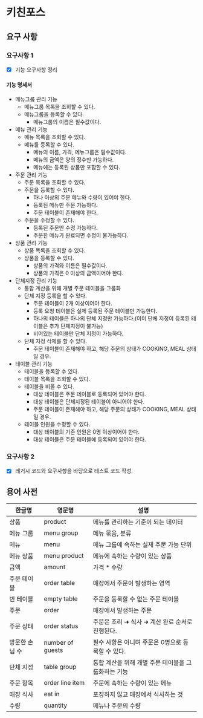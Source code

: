 # 키친포스

## 요구 사항

### 요구사항 1

- [X] 기능 요구사항 정리

#### 기능 명세서

- 메뉴그룹 관리 기능
    + 메뉴그룹 목록을 조회할 수 있다.
    + 메뉴그룹을 등록할 수 있다.
        * 메뉴그룹의 이름은 필수값이다.
- 메뉴 관리 기능
    + 메뉴 목록을 조회할 수 있다.
    + 메뉴를 등록할 수 있다.
        * 메뉴의 이름, 가격, 메뉴그룹은 필수값이다.
        * 메뉴의 금액은 양의 정수만 가능하다.
        * 메뉴에는 등록된 상품만 포함할 수 있다.
- 주문 관리 기능
    + 주문 목록을 조회할 수 있다.
    + 주문을 등록할 수 있다.
        * 하나 이상의 주문 메뉴와 수량이 있어야 한다.
        * 등록된 메뉴만 주문 가능하다.
        * 주문 테이블이 존재해야 한다.
    + 주문을 수정할 수 있다.
        * 등록된 주문만 수정 가능하다.
        * 주문한 메뉴가 완료되면 수정이 불가능하다.
- 상품 관리 기능
    + 상품 목록을 조회할 수 있다.
    + 상품을 등록할 수 있다.
        * 상품의 가격와 이름은 필수값이다.
        * 상품의 가격은 0 이상의 금액이어야 한다.
- 단체지정 관리 기능
    + 통합 계산을 위해 개별 주문 테이블을 그룹화
    + 단체 지정 등록을 할 수 있다.
        * 주문 테이블이 2개 이상이어야 한다.
        * 등록 요청 테이블은 실제 등록된 주문 테이블만 가능한다.
        * 하나의 테이블은 하나의 단체 지정만 가능하다.(이미 단체 지정이 등록된 테이블은 추가 단체지정이 불가능)
        * 비어있는 테이블만 단체 지정이 가능하다.
    + 단체 지정 삭제를 할 수 있다.
        * 주문 테이블이 존재해야 하고, 해당 주문의 상태가 COOKING, MEAL 상태일 경우.
- 테이블 관리 기능
    + 테이블을 등록할 수 있다.
    + 테이블 목록을 조회할 수 있다.
    + 테이블을 비울 수 있다.
        * 대상 테이블은 주문 테이블로 등록되어 있어야 한다.
        * 대상 테이블은 단체지정된 테이블이 아니어야 한다.
        * 주문 테이블이 존재해야 하고, 해당 주문의 상태가 COOKING, MEAL 상태일 경우.
    + 테이블 인원을 수정할 수 있다.
        * 대상 테이블의 기존 인원은 0명 이상이어야 한다.
        * 대상 테이블은 주문 테이블에 등록되어 있어야 한다.

### 요구사항 2

- [X] 레거시 코드와 요구사항을 바당으로 테스트 코드 작성.

## 용어 사전

| 한글명 | 영문명 | 설명 |
| --- | --- | --- |
| 상품 | product | 메뉴를 관리하는 기준이 되는 데이터 |
| 메뉴 그룹 | menu group | 메뉴 묶음, 분류 |
| 메뉴 | menu | 메뉴 그룹에 속하는 실제 주문 가능 단위 |
| 메뉴 상품 | menu product | 메뉴에 속하는 수량이 있는 상품 |
| 금액 | amount | 가격 * 수량 |
| 주문 테이블 | order table | 매장에서 주문이 발생하는 영역 |
| 빈 테이블 | empty table | 주문을 등록할 수 없는 주문 테이블 |
| 주문 | order | 매장에서 발생하는 주문 |
| 주문 상태 | order status | 주문은 조리 ➜ 식사 ➜ 계산 완료 순서로 진행된다. |
| 방문한 손님 수 | number of guests | 필수 사항은 아니며 주문은 0명으로 등록할 수 있다. |
| 단체 지정 | table group | 통합 계산을 위해 개별 주문 테이블을 그룹화하는 기능 |
| 주문 항목 | order line item | 주문에 속하는 수량이 있는 메뉴 |
| 매장 식사 | eat in | 포장하지 않고 매장에서 식사하는 것 |
| 수량 | quantity | 메뉴나 주문의 수량 |
